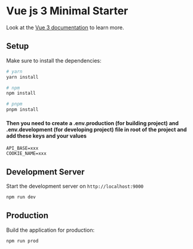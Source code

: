 # Vue js 3 Minimal Starter

Look at the [Vue 3 documentation](https://vuejs.org/) to learn more.

## Setup

Make sure to install the dependencies:

```bash
# yarn
yarn install

# npm
npm install

# pnpm
pnpm install
```
#### Then you need to create a .env.production (for building project) and .env.development (for developing project) file in root of the project and add these keys and your values

```
API_BASE=xxx
COOKIE_NAME=xxx
```

## Development Server

Start the development server on `http://localhost:9000`

```bash
npm run dev
```

## Production

Build the application for production:

```bash
npm run prod
```
